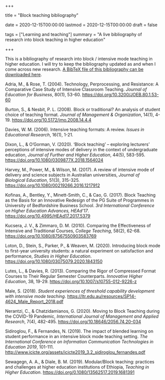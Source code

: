 +++

title = "Block teaching bibliography"

date = 2020-12-15T00:00:00
lastmod =  2020-12-15T00:00:00
draft = false

tags = ["Learning and teaching"]
summary = "A live bibliography of research into block teaching in higher education"

+++

This is a bibliography of research into block / intensive mode teaching in higher education. I will try to keep the bibliography updated as and when I come across new research. [A BibTeX file of this bibliography can be downloaded here](https://christopherhuggins.uk/bib/blockbibliography.bib).

Adria, M., & Rose, T. (2004). Technology, Perprocessing, and Resistance: A Comparative Case Study of Intensive Classroom Teaching. *Journal of Education for Business*, 80(1), 53-60. <https://doi.org/10.3200/JOEB.80.1.53-60>

Burton, S., & Nesbit, P. L. (2008). Block or traditional? An analysis of student choice of teaching format. *Journal of Management & Organization*, 14(1), 4-19. <https://doi.org/10.5172/jmo.2008.14.4.4>

Davies, W. M. (2006). Intensive teaching formats: A review. *Issues in Educational Research*, 16(1), 1-21.

Dixon, L., & O’Gorman, V. (2020). ‘Block teaching’ – exploring lecturers’ perceptions of intensive modes of delivery in the context of undergraduate education, *Journal of Further and Higher Education*, 44(5), 583-595. <https://doi.org/10.1080/0309877X.2018.1564024>

Harvey, M., Power, M., & Wilson, M. (2017). A review of intensive mode of delivery and science subjects in Australian universities, *Journal of Biological Education*, 51(3), 315-325. <https://doi.org/10.1080/00219266.2016.1217912>

Kofinas, A., Bentley, Y., Minett-Smith, C., & Cao, G. (2017). Block Teaching as the Basis for an Innovative Redesign of the PG Suite of Programmes in University of Bedfordshire Business School. *3rd International Conference on Higher Education Advances, HEAd’17*. <https://doi.org/10.4995/HEAd17.2017.5379>

Kucsera, J. V., & Zimmaro, D. M. (2010). Comparing the Effectiveness of Intensive and Traditional Courses, *College Teaching*, 58(2), 62-68. <https://doi.org/10.1080/87567550903583769>

Loton, D., Stein, S., Parker, P., & Weaven, M. (2020). Introducing block mode to first-year university students: a natural experiment on satisfaction and performance, *Studies in Higher Education*. <https://doi.org/10.1080/03075079.2020.1843150>

Lutes, L., & Davies, R. (2013). Comparing the Rigor of Compressed Format Courses to Their Regular Semester Counterparts. *Innovative Higher Education*, 38, 19-29. <https://doi.org/10.1007/s10755-012-9226-z>

Male, S. (2018). *Student experiences of threshold capability development with intensive mode teaching*. <https://ltr.edu.au/resources/SP14-4624_Male_Report_2018.pdf>

Nerantzi, C., & Chatzidamianos, G. (2020). Moving to Block Teaching during the COVID-19 Pandemic, *International Journal of Management and Applied Research*, 7(4), 482-495. <https://doi.org/10.18646/2056.74.20-034>

Sidiroglou, F., & Fernandes, N. (2019). The impact of blended learning on student performance in an intensive block mode teaching setting. *The International Conference on Information Communication Technologies in Education 2019*, 101-111. <http://www.icicte.org/assets/icicte2019_3.2_sidiroglou_fernandes.pdf>

Sewagegn, A. A., & Diale, B. M. (2019). Modular/Block teaching: practices and challenges at higher education institutions of Ethiopia, *Teaching in Higher Education*. <https://doi.org/0.1080/13562517.2019.1681391>

